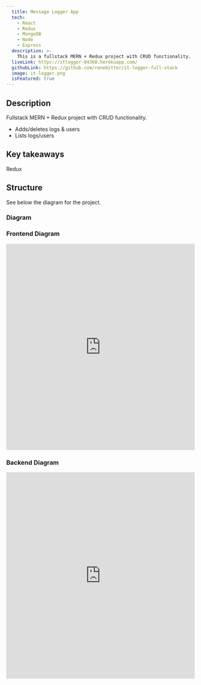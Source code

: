```yaml
---
  title: Message Logger App
  tech:
    - React
    - Redux
    - MongoDB
    - Node
    - Express
  description: >-
    This is a fullstack MERN + Redux project with CRUD functionality.
  liveLink: https://itlogger-04360.herokuapp.com/
  githubLink: https://github.com/renebitter/it-logger-full-stack
  image: it-logger.png
  isFeatured: true
---
```


## Description

Fullstack MERN + Redux project with CRUD functionality.

- Adds/deletes logs & users
- Lists logs/users

## Key takeaways

Redux

## Structure

See below the diagram for the project.

### Diagram

### Frontend Diagram

<iframe style="border:none" width="100%" height="550" src="https://whimsical.com/embed/6HhUtBd9MPuW2Q5dRBwkGp"></iframe>

### Backend Diagram

<iframe style="border:none" width="100%" height="550" src="https://whimsical.com/embed/8nz7fA3xLm9Go5eATXQBxq"></iframe>
<br />
<br />
